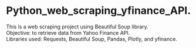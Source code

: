 # Python_web_scraping_yfinance_API.<br>
This is a web scraping project using Beautiful Soup library. <br>
Objective: to retrieve data from Yahoo Finance API. <br>
Libraries used: Requests, Beautiful Soup, Pandas, Plotly, and yfinance. <br>
